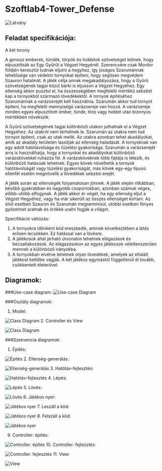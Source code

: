 Szoftlab4-Tower_Defense
=======================
 ![Látvány](diagrams/gui.jpg "Látvány")

Feladat specifikációja:
-----------------------

A két torony

A gonosz emberek, tündék, törpök és hobbitok szövetséget kötnek, hogy elpusztítsák az Egy Gyűrűt a Végzet Hegyénél. Szerencsére csak Mordor földjén keresztül tudnak eljutni a hegyhez, így jóságos Szarumánnak lehetősége van védelmi tornyokat építeni, hogy segítsen megvédeni Szauron hatalmát. A játék célja annak megakadályozása, hogy a Gyűrű szövetségének tagjai közül bárki is eljusson a Végzet Hegyéhez. Egy ellenség akkor pusztul el, ha összességében megfelelő mértékű sebzést kap a tornyokból származó lövedékektől. A tornyok építéséhez Szarumánnak a varázserejét kell használnia. Szarumán akkor tud tornyot építeni, ha megfelelő mennyiségű varázsereje van hozzá. A varázsereje minden egyes elpusztított ember, tünde, törp vagy hobbit után bizonyos mértékben növekszik.

A Gyűrű szövetségének tagjai különböző utakon juthatnak el a Végzet Hegyéhez. Az utakról nem térhetnek le. Szarumán az utakra nem tud tornyot építeni, csak az utak mellé. Az utakra azonban tehet akadályokat, amik az akadály területén lassítják az ellenség haladását. A tornyoknak van egy adott hatótávolsága és tüzelési gyakorisága. Szarumán a varázserejét arra is használhatja, hogy a tornyokat és akadályokat különböző varázskövekkel ruházza fel. A varázsköveknek több fajtája is létezik, és különböző hatásúak lehetnek. Egyes kövek növelhetik a tornyok hatótávolságát vagy tüzelési gyakoriságát, más kövek egy-egy típusú ellenfél esetén megnövelik a lövedékek sebzési erejét.

A játék során az ellenségek folyamatosan jönnek. A játék elején ritkábban, később gyakrabban és nagyobb csoportokban, azonban számuk véges, előbb-utóbb elfogynak. A játék akkor ér véget, ha egy ellenség eljut a Végzet Hegyéhez, vagy ha már sikerült az összes ellenséget kiirtani. Az első esetben Szauron és Szarumán megsemmisül, utóbbi esetben fényes győzelmet aratnak és örökké uralni fogják a világot.

Specifikáció változás:

1. A tornyokra időnként köd ereszkedik, aminek következtében a látás erősen lecsökken. Ez hatással van a lövésre.
2. A játékosok által járható útvonalon lehetnek elágazások és becsatlakozások. Az elágazásokon az egyes játékosok véletlenszerűen mennek a különböző irányokba.
3. A tornyokban elvétve lehetnek olyan lövedékek, amelyek az eltalált játékost kettőbe vágják. A két játékos egymástól függetlenül él tovább, csökkentett életerővel. 
	
Diagramok:
----------

###Use-case diagram:
![Use-case Diagram](diagrams/use-case.png "Use-case diagram")

###Osztály diagramok:

1. Model:

 ![Class Diagram](diagrams/class-model.png "Class diagram")
2. Controller és View

 ![Class Diagram](diagrams/class-view_controller.png "Class diagram")


###Szekvencia diagramok:

1. Építés:

 ![Építés](diagrams/seq01-build.png "Építés")
2. Ellenség-generálás:

 ![Ellenség-generálás](diagrams/seq02-generate_enemy.png "Ellenség-generálás")
3. Hatótáv-fejlesztés:

 ![Hatótáv-fejlesztés](diagrams/seq03-upgrade_range.png "Hatótáv-fejlesztés")
4. Lépés:

 ![Lépés](diagrams/seq04-move.png "Lépés")
5. Lövés:

 ![Lövés](diagrams/seq05-shoot.png "Lövés")
6. Játékos nyer:

 ![Játékos nyer](diagrams/seq06-win.png "Játékos nyer")
7. Leszáll a köd:

 ![Játékos nyer](diagrams/seq07-fogdown.png "Játékos nyer")
8. Felszáll a köd:

 ![Játékos nyer](diagrams/seq08-fogup.png "Játékos nyer")

9. Controller: építés:

 ![Controller: építés](diagrams/seq09-controller-build.png "Controller: építés")
10. Controller: fejlesztés: 

 ![Controller: fejlesztés](diagrams/seq10-controller-upgrade.png "Controller: fejlesztés")
11. View

 ![View](diagrams/seq11-view.png "View")
 
 